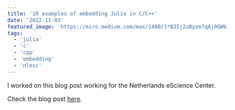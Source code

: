 ```yaml
---
title: '10 examples of embedding Julia in C/C++'
date: '2022-11-03'
featured_image: 'https://miro.medium.com/max/1400/1*B3Ij2uByzm7qAj9GWbJ6Nw.webp'
tags:
  - 'julia'
  - 'c'
  - 'cpp'
  - 'embedding'
  - 'nlesc'
---
```


I worked on this blog post working for the Netherlands eScience Center.

Check the blog post [here](https://blog.esciencecenter.nl/10-examples-of-embedding-julia-in-c-c-66282477e62c).
